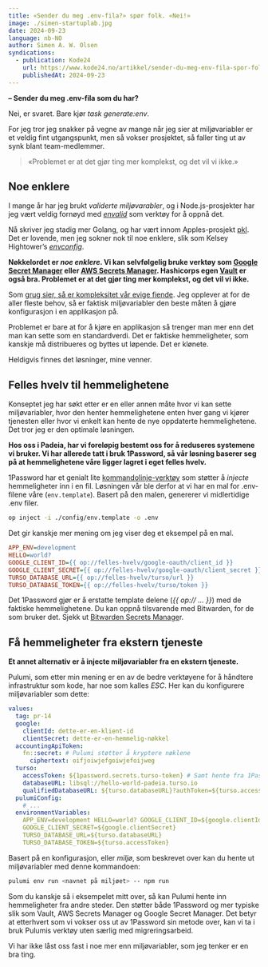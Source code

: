 ```yaml
---
title: «Sender du meg .env-fila?» spør folk. «Nei!»
image: ./simen-startuplab.jpg
date: 2024-09-23
language: nb-NO
author: Simen A. W. Olsen
syndications:
  - publication: Kode24
    url: https://www.kode24.no/artikkel/sender-du-meg-env-fila-spor-folk-nei-svarer-simen/81970100
    publishedAt: 2024-09-23
---
```


**– Sender du meg .env-fila som du har?**

Nei, er svaret. Bare kjør _task generate:env_.

For jeg tror jeg snakker på vegne av mange når jeg sier at miljøvariabler er et
veldig fint utgangspunkt, men så vokser prosjektet, så faller ting ut av synk
blant team-medlemmer.

> «Problemet er at det gjør ting mer komplekst, og det vil vi ikke.»

## Noe enklere

I mange år har jeg brukt _validerte miljøvarabler_, og i Node.js-prosjekter har
jeg vært veldig fornøyd med [_envalid_](https://github.com/af/envalid) som
verktøy for å oppnå det.

Nå skriver jeg stadig mer Golang, og har vært innom Apples-prosjekt
[pkl](https://pkl-lang.org/). Det er lovende, men jeg sokner nok til noe
enklere, slik som Kelsey Hightower’s
[_envconfig_](https://github.com/kelseyhightower/envconfig).

**Nøkkelordet er _noe enklere_. Vi kan selvfølgelig bruke verktøy som
[Google Secret Manager](https://cloud.google.com/security/products/secret-manager?hl=en)
eller [AWS Secrets Manager](https://aws.amazon.com/secrets-manager/). Hashicorps
egen [Vault](https://www.vaultproject.io/) er også bra. Problemet er at det gjør
ting mer komplekst, og det vil vi ikke.**

Som
[grug sier, så er kompleksitet vår evige fiende](https://grugbrain.dev/#grug-on-complexity).
Jeg opplever at for de aller fleste behov, så er faktisk miljøvariabler den
beste måten å gjøre konfigurasjon i en applikasjon på.

Problemet er bare at for å kjøre en applikasjon så trenger man mer enn det man
kan sette som en standardverdi. Det er faktiske hemmeligheter, som kanskje må
distribueres og byttes ut løpende. Det er klønete.

Heldigvis finnes det løsninger, mine venner.

## Felles hvelv til hemmelighetene

Konseptet jeg har søkt etter er en eller annen måte hvor vi kan sette
miljøvariabler, hvor den henter hemmelighetene enten hver gang vi kjører
tjenesten eller hvor vi enkelt kan hente de nye oppdaterte hemmelighetene. Det
tror jeg er den optimale løsningen.

**Hos oss i Padeia, har vi foreløpig bestemt oss for å reduseres systemene vi
bruker. Vi har allerede tatt i bruk 1Password, så vår løsning baserer seg på at
hemmelighetene våre ligger lagret i eget felles hvelv.**

1Password har et genialt lite
[kommandolinje-verktøy](https://1password.com/downloads/command-line) som
støtter å _injecte_ hemmeligheter inn i en fil. Løsningen vår ble derfor at vi
har en mal for .env-filene våre (`env.template`). Basert på den malen, genererer
vi midlertidige .env filer.

```bash
op inject -i ./config/env.template -o .env
```

Det gir kanskje mer mening om jeg viser deg et eksempel på en mal.

```ini
APP_ENV=development
HELLO=world?
GOOGLE_CLIENT_ID={{ op://felles-hvelv/google-oauth/client_id }}
GOOGLE_CLIENT_SECRET={{ op://felles-hvelv/google-oauth/client_secret }}
TURSO_DATABASE_URL={{ op://felles-hvelv/turso/url }}
TURSO_DATABASE_TOKEN={{ op://felles-hvelv/turso/token }}
```

Det 1Password gjør er å erstatte template delene (_{{ op:// … }}_) med de
faktiske hemmelighetene. Du kan oppnå tilsvarende med Bitwarden, for de som
bruker det. Sjekk ut
[Bitwarden Secrets Manage](https://bitwarden.com/products/secrets-manager/)r.

## Få hemmeligheter fra ekstern tjeneste

**Et annet alternativ er å injecte miljøvariabler fra en ekstern tjeneste.**

Pulumi, som etter min mening er en av de bedre verktøyene for å håndtere
infrastruktur som kode, har noe som kalles _ESC_. Her kan du konfigurere
miljøvariabler som dette:

```yaml
values:
  tag: pr-14
  google:
    clientId: dette-er-en-klient-id
    clientSecret: dette-er-en-hemmelig-nøkkel
  accountingApiToken:
    fn::secret: # Pulumi støtter å kryptere nøklene
      ciphertext: oifjoiwjefgoiwjefoijweg
  turso:
    accessToken: ${1password.secrets.turso-token} # Samt hente fra 1Password!
    databaseURL: libsql://hello-world-padeia.turso.io
    qualifiedDatabaseURL: ${turso.databaseURL}?authToken=${turso.accessToken}
  pulumiConfig:
    # ...
  environmentVariables:
    APP_ENV=development HELLO=world? GOOGLE_CLIENT_ID=${google.clientId}
    GOOGLE_CLIENT_SECRET=${google.clientSecret}
    TURSO_DATABASE_URL=${turso.databaseURL}
    TURSO_DATABASE_TOKEN=${turso.accessToken}
```

Basert på en konfigurasjon, eller _miljø_, som beskrevet over kan du hente ut
miljøvariabler med denne kommandoen:

```bash
pulumi env run <navnet på miljøet> -- npm run
```

Som du kanskje så i eksempelet mitt over, så kan Pulumi hente inn hemmeligheter
fra andre steder. Den støtter både 1Password og mer typiske slik som Vault, AWS
Secrets Manager og Google Secret Manager. Det betyr at etterhvert som vi vokser
oss ut av 1Password sin metode over, kan vi ta i bruk Pulumis verktøy uten
særlig med migreringsarbeid.

Vi har ikke låst oss fast i noe mer enn miljøvariabler, som jeg tenker er en bra
ting.
